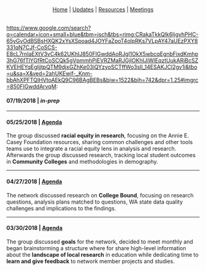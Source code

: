 <p align="center">
 <a href="https://scools.github.io/Home/">Home</a>  |
 <a href="https://scools.github.io/Updates/">Updates</a>  |
 <a href="https://scools.github.io/Resources/">Resources</a>  |
 <a href="https://scools.github.io/Meetings/">Meetings</a>
<br><br>
</p>


https://www.google.com/search?q=calendar+icon+small+blue&tbm=isch&tbs=rimg:CRakaTkkQlk6IjgvhPHC-65yGvOdBSBsHXQK2xYsXSpoad4JOYFaZpoT4olpRKs7VLpAY47aUEzPXY8331qN7CJf-CoSCS-E8cL7rnIaEXtV3vC4k62UKhIJ850FIGwddAoRJgl1OkX5wbcqEgnbFixdKmhp3hG76fTlYGfRtCoSCQk5gVpmmhPiEVRZMaRJGjIOKhIJiWlEqztUukARjBcSZKVEHEYqEgljjtpQTM9djxGZhKe03iQYzyoSCTffWo3sIl_14ESAKJCl2gv1i&tbo=u&sa=X&ved=2ahUKEwif-_Knm-bbAhXPFTQIHVtoAEkQ9C96BAgBEBs&biw=1522&bih=742&dpr=1.25#imgrc=850FIGwddArvqM:


#### 07/19/2018 | *in-prep*

***

#### 05/25/2018 | [Agenda](https://github.com/scools/Meetings/blob/master/2018-05-25%20Network%20Agenda.pdf)
The group discussed **racial equity in research**, focusing on the Annie E. Casey Foundation resources, sharing common challenges and other tools teams use to integrate a racial equity lens in analysis and research. Afterwards the group discussed research, tracking local student outcomes in **Community Colleges** and methodologies in demography.

***

#### 04/27/2018 | [Agenda](https://github.com/scools/Meetings/blob/master/2018-04-27%20Network%20Agenda.docx.pdf)
The network discussed research on **College Bound**, focusing on research questions, analysis plans matched to questions, WA state data quality challenges and implications to the findings.

***

#### 03/30/2018 | [Agenda](https://github.com/scools/Meetings/blob/master/2018-03-30%20Network%20Agenda.docx.pdf)
The group discussed **goals** for the network, decided to meet monthly and began brainstorming a structure where for share high-level information about the **landscape of local research** in education while dedicating time to **learn and give feedback** to network member projects and studies.
